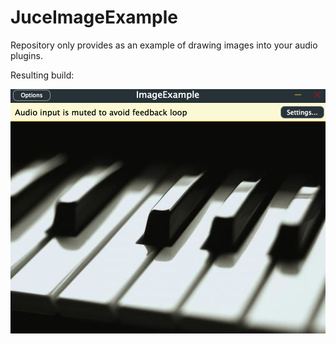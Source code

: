 # JuceImageExample
Repository only provides as an example of drawing images into your audio plugins.

Resulting build:

![Image Build](result.png)
